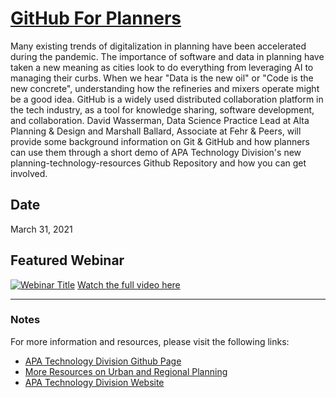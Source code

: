 # [GitHub For Planners](https://www.youtube.com/watch?v=gVa4d728T0k)
Many existing trends of digitalization in planning have been accelerated during the pandemic. The importance of software and data in planning have taken a new meaning as cities look to do everything from leveraging AI to managing their curbs. When we hear "Data is the new oil" or "Code is the new concrete", understanding how the refineries and mixers operate might be a good idea. GitHub is a widely used distributed collaboration platform in the tech industry, as a tool for knowledge sharing, software development,  and collaboration. David Wasserman, Data Science Practice Lead at Alta Planning & Design and Marshall Ballard, Associate at Fehr & Peers, will provide some background information on Git & GitHub and how planners can use them through a short demo of APA Technology Division's new planning-technology-resources Github Repository and how you can get involved.
## Date 
March 31, 2021

## Featured Webinar
[![Webinar Title](http://img.youtube.com/vi/gVa4d728T0k/0.jpg)](https://www.youtube.com/watch?v=gVa4d728T0k "GitHub for Planners")
[Watch the full video here](https://www.youtube.com/watch?v=gVa4d728T0k)

---

### Notes

For more information and resources, please visit the following links:

- [APA Technology Division Github Page](https://github.com/APA-Technology-Division)
- [More Resources on Urban and Regional Planning](https://github.com/APA-Technology-Division/urban-and-regional-planning-resources)
- [APA Technology Division Website](https://tech.planning.org/)
